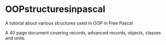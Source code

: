 # OOPstructuresinpascal
A tutorial about various structures used in OOP in Free Pascal

A 40 page document covering records, advanced records, objects, classes and units.
